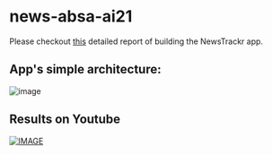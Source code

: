 # news-absa-ai21

Please checkout [this](https://wandb.ai/madhana/Named_Entity_Recognition/reports/A-Beginner-s-Guide-to-Named-Entity-Recognition-NER---VmlldzozNjE2MzI1#example-app:-newstrackr-)  detailed report of building the NewsTrackr app.

## App's simple architecture:
![image](https://github.com/maddy011/news-absa-ai21/assets/77790575/09645246-4134-4b4f-8ccf-4e6697d8df75)

## Results on Youtube

[![IMAGE](https://img.youtube.com/vi/8PVcAWpnwWU/0.jpg)](https://www.youtube.com/watch?v=8PVcAWpnwWU)
